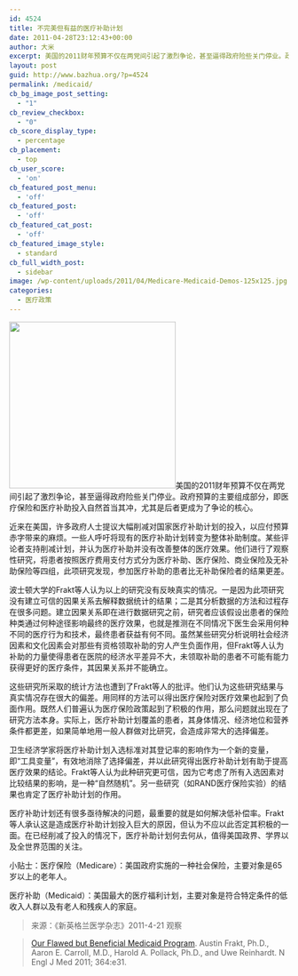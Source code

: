```yaml
---
id: 4524
title: 不完美但有益的医疗补助计划
date: 2011-04-28T23:12:43+00:00
author: 大米
excerpt: 美国的2011财年预算不仅在两党间引起了激烈争论，甚至逼得政府险些关门停业。政府预算的主要组成部分，即医疗保险和医疗补助投入自然首当其冲，尤其是后者更成为了争论的核心。
layout: post
guid: http://www.bazhua.org/?p=4524
permalink: /medicaid/
cb_bg_image_post_setting:
  - "1"
cb_review_checkbox:
  - "0"
cb_score_display_type:
  - percentage
cb_placement:
  - top
cb_user_score:
  - 'on'
cb_featured_post_menu:
  - 'off'
cb_featured_post:
  - 'off'
cb_featured_cat_post:
  - 'off'
cb_featured_image_style:
  - standard
cb_full_width_post:
  - sidebar
image: /wp-content/uploads/2011/04/Medicare-Medicaid-Demos-125x125.jpg
categories:
  - 医疗政策
---
```

[<img class="alignleft size-medium wp-image-4526" src="/wp-content/uploads/2011/04/Medicare-Medicaid-Demos-300x300.jpg" alt="" width="300" height="300" srcset="/wp-content/uploads/2011/04/Medicare-Medicaid-Demos-300x300.jpg 300w, /wp-content/uploads/2011/04/Medicare-Medicaid-Demos-150x150.jpg 150w, /wp-content/uploads/2011/04/Medicare-Medicaid-Demos-125x125.jpg 125w, /wp-content/uploads/2011/04/Medicare-Medicaid-Demos.jpg 347w" sizes="(max-width: 300px) 100vw, 300px" />](/wp-content/uploads/2011/04/Medicare-Medicaid-Demos.jpg)美国的2011财年预算不仅在两党间引起了激烈争论，甚至逼得政府险些关门停业。政府预算的主要组成部分，即医疗保险和医疗补助投入自然首当其冲，尤其是后者更成为了争论的核心。

近来在美国，许多政府人士提议大幅削减对国家医疗补助计划的投入，以应付预算赤字带来的麻烦。一些人呼吁将现有的医疗补助计划转变为整体补助制度。某些评论者支持削减计划，并认为医疗补助并没有改善整体的医疗效果。他们进行了观察性研究，将患者按照医疗费用支付方式分为医疗补助、医疗保险、商业保险及无补助保险等四组，此项研究发现，参加医疗补助的患者比无补助保险者的结果更差。

波士顿大学的Frakt等人认为以上的研究没有反映真实的情况。一是因为此项研究没有建立可信的因果关系去解释数据统计的结果；二是其分析数据的方法和过程存在很多问题。建立因果关系即在进行数据研究之前，研究者应该假设出患者的保险种类通过何种途径影响最终的医疗效果，也就是推测在不同情况下医生会采用何种不同的医疗行为和技术，最终患者获益有何不同。虽然某些研究分析说明社会经济因素和文化因素会对那些有资格领取补助的穷人产生负面作用，但Frakt等人认为补助的力量使得患者在医院的经济水平差异不大，未领取补助的患者不可能有能力获得更好的医疗条件，其因果关系并不能确立。

这些研究所采取的统计方法也遭到了Frakt等人的批评。他们认为这些研究结果与真实情况存在很大的偏差。用同样的方法可以得出医疗保险对医疗效果也起到了负面作用。既然人们普遍认为医疗保险政策起到了积极的作用，那么问题就出现在了研究方法本身。实际上，医疗补助计划覆盖的患者，其身体情况、经济地位和营养条件都更差，如果简单地用一般人群做对比研究，会造成非常大的选择偏差。

卫生经济学家将医疗补助计划入选标准对其登记率的影响作为一个新的变量，即“工具变量”，有效地消除了选择偏差，并以此研究得出医疗补助计划有助于提高医疗效果的结论。Frakt等人认为此种研究更可信，因为它考虑了所有入选因素对比较结果的影响，是一种“自然随机”。另一些研究（如RAND医疗保险实验）的结果也肯定了医疗补助计划的作用。

医疗补助计划还有很多亟待解决的问题，最重要的就是如何解决低补偿率。Frakt等人承认这是造成医疗补助计划投入巨大的原因，但认为不应以此否定其积极的一面。在已经削减了投入的情况下，医疗补助计划何去何从，值得美国政界、学界以及全世界范围的关注。

小贴士：医疗保险（Medicare）：美国政府实施的一种社会保险，主要对象是65岁以上的老年人。
  
医疗补助（Medicaid）：美国最大的医疗福利计划，主要对象是符合特定条件的低收入人群以及有老人和残疾人的家庭。

> 来源：《新英格兰医学杂志》2011-4-21 观察
  
> [Our Flawed but Beneficial Medicaid Program](http://www.nejm.org/doi/full/10.1056/NEJMp1103168). Austin Frakt, Ph.D., Aaron E. Carroll, M.D., Harold A. Pollack, Ph.D., and Uwe Reinhardt. N Engl J Med 2011; 364:e31.
